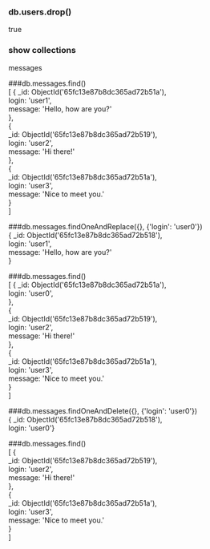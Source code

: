 ### db.users.drop()                                                                                                 
true                                                                                                                    

### show collections                                                                                                
messages                                                                                                                

###db.messages.find()                                                                                            
[
{
   _id: ObjectId('65fc13e87b8dc365ad72b51a'),                                                                          
    login: 'user1',                                                                                                     
    message: 'Hello, how are you?'                                                                                      
  },                                                                                                                    
  {                                                                                                                     
    _id: ObjectId('65fc13e87b8dc365ad72b519'),                                                                          
    login: 'user2',                                                                                                     
    message: 'Hi there!'                                                                                                
  },                                                                                                                    
  {                                                                                                                     
    _id: ObjectId('65fc13e87b8dc365ad72b51a'),                                                                          
    login: 'user3',                                                                                                     
    message: 'Nice to meet you.'                                                                                        
  }                                                                                                                    
  ]                                                                                                                      

###db.messages.findOneAndReplace({}, {'login': 'user0'})                                                           
{
  _id: ObjectId('65fc13e87b8dc365ad72b518'),                                                                            
  login: 'user1',                                                                                                       
  message: 'Hello, how are you?'                                                                                        
}                                                                                                                       

###db.messages.find()                                                                                            
[
{
   _id: ObjectId('65fc13e87b8dc365ad72b51a'),                                                                          
    login: 'user0',  
                                                                                                       },                                                                                                                     
 {                                                                                                                     
    _id: ObjectId('65fc13e87b8dc365ad72b519'),                                                                          
    login: 'user2',                                                                                                     
    message: 'Hi there!'                                                                                                
  },                                                                                                                    
  {                                                                                                                     
    _id: ObjectId('65fc13e87b8dc365ad72b51a'),                                                                          
    login: 'user3',                                                                                                     
    message: 'Nice to meet you.'                                                                                        
  }                                                                                                                    
  ]                                                                                                                      


###db.messages.findOneAndDelete({}, {'login': 'user0'})                                                            
{
  _id: ObjectId('65fc13e87b8dc365ad72b518'),                                                                            
  login: 'user0'}                                                                                                       

###db.messages.find()                                                                                            
[
  {                                                                                                                     
    _id: ObjectId('65fc13e87b8dc365ad72b519'),                                                                          
    login: 'user2',                                                                                                     
    message: 'Hi there!'                                                                                                
  },                                                                                                                    
  {                                                                                                                     
    _id: ObjectId('65fc13e87b8dc365ad72b51a'),                                                                          
    login: 'user3',                                                                                                     
    message: 'Nice to meet you.'                                                                                        
  }                                                                                                                    
  ]                                                                                                                      
